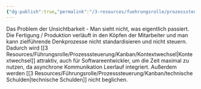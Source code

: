 ```yaml
---
{"dg-publish":true,"permalink":"/3-resources/fuehrungsrolle/prozesssteuerung/kanban/wissensarbeit/","created":"2024-06-23T19:53:53.926+02:00","updated":"2024-04-20T07:40:56.880+02:00"}
---
```



Das Problem der Unsichtbarkeit - Man sieht nicht, was eigentlich passiert.
Die Fertigung / Produktion verläuft in den Köpfen der Mitarbeiter und man kann zielführende Denkprozesse nicht standardisieren und nicht steuern. Dadurch wird [[3 Resources/Führungsrolle/Prozesssteuerung/Kanban/Kontextwechsel\|Kontextwechsel]] attraktiv, auch für Softwareentwickler, um die Zeit maximal zu nutzen, da asynchrone Kommunikation Leerlauf integriert. Außerdem werden [[3 Resources/Führungsrolle/Prozesssteuerung/Kanban/technische Schulden\|technische Schulden]] nicht beglichen.
